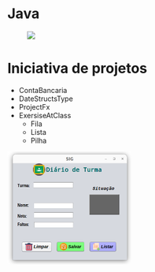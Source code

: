 # Java

<div id="img-topo">
<figure><img src="https://cdn.icon-icons.com/icons2/2699/PNG/512/java_logo_icon_168609.png"/></figure>
    <h1>Iniciativa de projetos</h1>
</div>
<div>
    <ul>
        <li>ContaBancaria</li>
        <li>DateStructsType</li>
        <li>ProjectFx</li>
        <li>ExersiseAtClass
           <ul>
              <li>Fila</li>
              <li>Lista</li>
              <li>Pilha</li>
           </ul>
        </li>
    </ul>
    <img width="50%" src="tela1.png">
</div>
